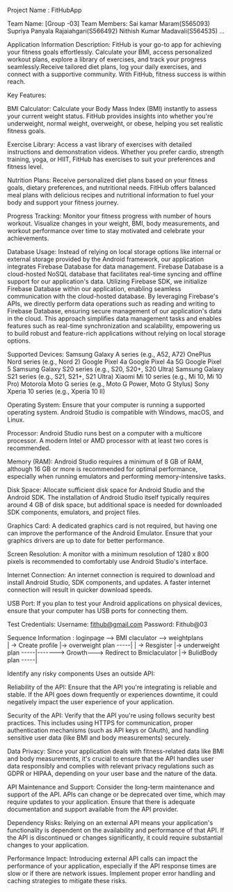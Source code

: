 Project Name : FitHubApp

Team Name: [Group -03]
Team Members:
Sai kamar Maram(S565093) 
Supriya Panyala Rajaiahgari(S566492) 
Nithish Kumar Madavali(S564535) 
...

Application Information
Description: FitHub is your go-to app for achieving your fitness goals effortlessly. Calculate your BMI, access personalized workout plans, explore a library of exercises,
and track your progress seamlessly.Receive tailored diet plans, log your daily exercises, and connect with a supportive community. With FitHub, fitness success is within reach.


Key Features:

BMI Calculator: Calculate your Body Mass Index (BMI) instantly to assess your current weight status. 
FitHub provides insights into whether you're underweight, normal weight, overweight, or obese, helping you set realistic fitness goals.

Exercise Library: Access a vast library of exercises with detailed instructions and demonstration videos. 
Whether you prefer cardio, strength training, yoga, or HIIT, FitHub has exercises to suit your preferences and fitness level.

Nutrition Plans: Receive personalized diet plans based on your fitness goals, dietary preferences, and nutritional needs. 
FitHub offers balanced meal plans with delicious recipes and nutritional information to fuel your body and support your fitness journey.

Progress Tracking: Monitor your fitness progress with number of hours workout. Visualize changes in your weight,
BMI, body measurements, and workout performance over time to stay motivated and celebrate your achievements.


Database Usage: Instead of relying on local storage options like internal or external storage provided by the Android framework, our application integrates Firebase Database for data management.
Firebase Database is a cloud-hosted NoSQL database that facilitates real-time syncing and offline support for our application's data. Utilizing Firebase SDK, we initialize Firebase Database within our application, 
enabling seamless communication with the cloud-hosted database. By leveraging Firebase's APIs, we directly perform data operations such as reading and writing to Firebase Database, 
ensuring secure management of our application's data in the cloud. This approach simplifies data management tasks and enables features such as real-time synchronization and scalability, 
empowering us to build robust and feature-rich applications without relying on local storage options.


Supported Devices:
Samsung Galaxy A series (e.g., A52, A72)
OnePlus Nord series (e.g., Nord 2)
Google Pixel 4a
Google Pixel 4a 5G
Google Pixel 5
Samsung Galaxy S20 series (e.g., S20, S20+, S20 Ultra)
Samsung Galaxy S21 series (e.g., S21, S21+, S21 Ultra)
Xiaomi Mi 10 series (e.g., Mi 10, Mi 10 Pro)
Motorola Moto G series (e.g., Moto G Power, Moto G Stylus)
Sony Xperia 10 series (e.g., Xperia 10 II)

Operating System: Ensure that your computer is running a supported operating system. Android Studio is compatible with Windows, macOS, and Linux.

Processor: Android Studio runs best on a computer with a multicore processor. A modern Intel or AMD processor with at least two cores is recommended.

Memory (RAM): Android Studio requires a minimum of 8 GB of RAM, although 16 GB or more is recommended for optimal performance, especially when running emulators and performing memory-intensive tasks.

Disk Space: Allocate sufficient disk space for Android Studio and the Android SDK. The installation of Android Studio itself typically requires around 4 GB of disk space, but additional space is needed for downloaded SDK components, emulators, and project files.

Graphics Card: A dedicated graphics card is not required, but having one can improve the performance of the Android Emulator. Ensure that your graphics drivers are up to date for better performance.

Screen Resolution: A monitor with a minimum resolution of 1280 x 800 pixels is recommended to comfortably use Android Studio's interface.

Internet Connection: An internet connection is required to download and install Android Studio, SDK components, and updates. A faster internet connection will result in quicker download speeds.

USB Port: If you plan to test your Android applications on physical devices, ensure that your computer has USB ports for connecting them.


Test Credentials:
Username: fithub@gmail.com
Password: Fithub@03


Sequence Information :    loginpage --> BMI claculator --> weightplans  
                              | -> Create profile               |-> overweight plan  -----|
                              | -> Resgister                    |-> underweight plan -----|-------> Growth---> Redirect to Bmiclaculator 
                                                                |->  BulidBody plan   -----|









Identify any risky components
Uses an outside API: 

Reliability of the API: Ensure that the API you're integrating is reliable and stable. If the API goes down frequently or experiences downtime, 
it could negatively impact the user experience of your application.

Security of the API: Verify that the API you're using follows security best practices. This includes using HTTPS for communication, 
proper authentication mechanisms (such as API keys or OAuth), and handling sensitive user data (like BMI and body measurements) securely.

Data Privacy: Since your application deals with fitness-related data like BMI and body measurements, it's crucial to ensure 
that the API handles user data responsibly and complies with relevant privacy regulations such as GDPR or HIPAA, depending on your user base and the nature of the data.

API Maintenance and Support: Consider the long-term maintenance and support of the API. APIs can change or be deprecated over time, 
which may require updates to your application. Ensure that there is adequate documentation and support available from the API provider.

Dependency Risks: Relying on an external API means your application's functionality is dependent on the availability and performance of that API.
If the API is discontinued or changes significantly, it could require substantial changes to your application.

Performance Impact: Introducing external API calls can impact the performance of your application, 
especially if the API response times are slow or if there are network issues. Implement proper error handling and caching strategies to mitigate these risks.















